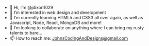 - 👋 Hi, I’m @jdixon1029
- 👀 I’m interested in web design and development
- 🌱 I’m currently learning HTML5 and CSS3 all over again, as well as Javascript, Node, React, MongoDB and more!
- 💞️ I’m looking to collaborate on anything where I can bring my rusty talents to bare...
- 📫 How to reach me: JohnsCodingAndDesigns@gmail.com

<!---
jdixon1029/jdixon1029 is a ✨ special ✨ repository because its `README.md` (this file) appears on your GitHub profile.
You can click the Preview link to take a look at your changes.
--->
